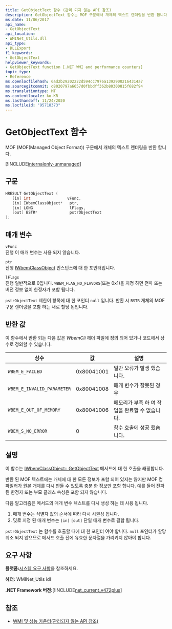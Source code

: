 ```yaml
---
title: GetObjectText 함수 (관리 되지 않는 API 참조)
description: GetObjectText 함수는 MOF 구문에서 개체의 텍스트 렌더링을 반환 합니다.
ms.date: 11/06/2017
api_name:
- GetObjectText
api_location:
- WMINet_Utils.dll
api_type:
- DLLExport
f1_keywords:
- GetObjectText
helpviewer_keywords:
- GetObjectText function [.NET WMI and performance counters]
topic_type:
- Reference
ms.openlocfilehash: 6ad2b29202222d594cc7976a13929002164314a7
ms.sourcegitcommit: d8020797a6657d0fbbdff362b80300815f682f94
ms.translationtype: MT
ms.contentlocale: ko-KR
ms.lasthandoff: 11/24/2020
ms.locfileid: "95718373"
---
```

# <a name="getobjecttext-function"></a>GetObjectText 함수

MOF (MOF(Managed Object Format)) 구문에서 개체의 텍스트 렌더링을 반환 합니다.

[!INCLUDE[internalonly-unmanaged](../../../../includes/internalonly-unmanaged.md)]

## <a name="syntax"></a>구문  
  
```cpp  
HRESULT GetObjectText (
   [in] int                vFunc,
   [in] IWbemClassObject*   ptr,
   [in] LONG                lFlags,
   [out] BSTR*              pstrObjectText
);
```  

## <a name="parameters"></a>매개 변수

`vFunc`  
진행 이 매개 변수는 사용 되지 않습니다.

`ptr`  
진행 [IWbemClassObject](/windows/desktop/api/wbemcli/nn-wbemcli-iwbemclassobject) 인스턴스에 대 한 포인터입니다.

`lFlags`  
진행 일반적으로 0입니다. `WBEM_FLAG_NO_FLAVORS`(또는 0x1)을 지정 하면 전파 또는 버전 정보 없이 한정자가 포함 됩니다.

`pstrObjectText` 제한이 항목에 대 한 포인터 `null` 입니다. 반환 시 `BSTR` 개체의 MOF 구문 렌더링을 포함 하는 새로 할당 된입니다.  

## <a name="return-value"></a>반환 값

이 함수에서 반환 되는 다음 값은 *WbemCli* 헤더 파일에 정의 되어 있거나 코드에서 상수로 정의할 수 있습니다.

|상수  |값  |설명  |
|---------|---------|---------|
|`WBEM_E_FAILED` | 0x80041001 | 일반 오류가 발생 했습니다. |
|`WBEM_E_INVALID_PARAMETER` | 0x80041008 | 매개 변수가 잘못된 경우 |
|`WBEM_E_OUT_OF_MEMORY` | 0x80041006 | 메모리가 부족 하 여 작업을 완료할 수 없습니다. |
|`WBEM_S_NO_ERROR` | 0 | 함수 호출에 성공 했습니다.  |
  
## <a name="remarks"></a>설명

이 함수는 [IWbemClassObject:: GetObjectText](/windows/desktop/api/wbemcli/nf-wbemcli-iwbemclassobject-getobjecttext) 메서드에 대 한 호출을 래핑합니다.

반환 된 MOF 텍스트에는 개체에 대 한 모든 정보가 포함 되어 있지는 않지만 MOF 컴파일러가 원본 개체를 다시 만들 수 있도록 충분 한 정보만 포함 합니다. 예를 들어 전파 된 한정자 또는 부모 클래스 속성은 포함 되지 않습니다.

다음 알고리즘은 메서드의 매개 변수 텍스트를 다시 생성 하는 데 사용 됩니다.

1. 매개 변수는 식별자 값의 순서에 따라 다시 시퀀싱 됩니다.
1. 및로 지정 된 매개 변수는 `[in]` `[out]` 단일 매개 변수로 결합 됩니다.

`pstrObjectText` 는 함수를 호출할 때에 대 한 포인터 여야 합니다. `null` 포인터가 할당 취소 되지 않으므로 메서드 호출 전에 유효한 문자열을 가리키지 않아야 합니다.

## <a name="requirements"></a>요구 사항  

**플랫폼:**[시스템 요구 사항](../../get-started/system-requirements.md)을 참조하세요.  
  
 **헤더:** WMINet_Utils idl  
  
 **.NET Framework 버전:**[!INCLUDE[net_current_v472plus](../../../../includes/net-current-v472plus.md)]  
  
## <a name="see-also"></a>참조

- [WMI 및 성능 카운터(관리되지 않는 API 참조)](index.md)
